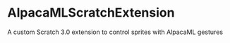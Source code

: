 # AlpacaMLScratchExtension
A custom Scratch 3.0 extension to control sprites with AlpacaML gestures
